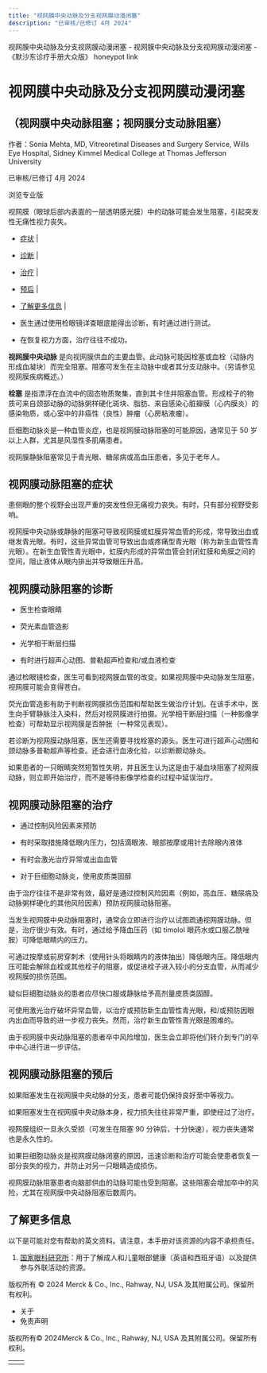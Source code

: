 ```yaml
---
title: "视网膜中央动脉及分支视网膜动漫闭塞"
description: "已审核/已修订 4月 2024"
---
```


﻿视网膜中央动脉及分支视网膜动漫闭塞 \- 视网膜中央动脉及分支视网膜动漫闭塞 \- 《默沙东诊疗手册大众版》 honeypot link

# 视网膜中央动脉及分支视网膜动漫闭塞

## （视网膜中央动脉阻塞；视网膜分支动脉阻塞）

作者：Sonia Mehta, MD, Vitreoretinal Diseases and Surgery Service, Wills Eye
Hospital, Sidney Kimmel Medical College at Thomas Jefferson University

已审核/已修订 4月 2024

浏览专业版

视网膜（眼球后部内表面的一层透明感光膜）中的动脉可能会发生阻塞，引起突发性无痛性视力丧失。

- [症状](#症状_v8374141_zh) \|
- [诊断](#诊断_v8374146_zh) \|
- [治疗](#治疗_v8374157_zh) \|
- [预后](#预后_v8374154_zh) \|
- [了解更多信息](#了解更多信息_v64012322_zh) \|

- 医生通过使用检眼镜详查眼底能得出诊断，有时通过进行测试。

- 在恢复视力方面，治疗往往不成功。


**视网膜中央动脉** 是向视网膜供血的主要血管。此动脉可能因栓塞或血栓（动脉内形成血凝块）而完全阻塞。阻塞可发生在主动脉中或者其分支动脉中。（另请参见视网膜疾病概述。）

**栓塞** 是指漂浮在血流中的固态物质聚集，直到其卡住并阻塞血管。形成栓子的物质可来自颈部动脉的动脉粥样硬化斑块、脂肪、来自感染心脏瓣膜（心内膜炎）的感染物质，或心室中的非癌性（良性）肿瘤（心房粘液瘤）。

巨细胞动脉炎是一种血管炎症，也是视网膜动脉阻塞的可能原因，通常见于 50 岁以上人群，尤其是风湿性多肌痛患者。

视网膜静脉阻塞常见于青光眼、糖尿病或高血压患者，多见于老年人。

## 视网膜动脉阻塞的症状

患侧眼的整个视野会出现严重的突发性但无痛视力丧失。有时，只有部分视野受影响。

视网膜中央动脉或静脉的阻塞可导致视网膜或虹膜异常血管的形成，常导致出血或继发青光眼。有时，这些异常血管可导致出血或疼痛型青光眼（称为新生血管性青光眼）。在新生血管性青光眼中，虹膜内形成的异常血管会封闭虹膜和角膜之间的空间，阻止液体从眼内排出并导致眼压升高。

## 视网膜动脉阻塞的诊断

- 医生检查眼睛

- 荧光素血管造影

- 光学相干断层扫描

- 有时进行超声心动图、普勒超声检查和/或血液检查


通过检眼镜检查，医生可看到视网膜血管的改变。如果视网膜中央动脉发生阻塞，视网膜可能会变得苍白。

荧光血管造影有助于判断视网膜损伤范围和帮助医生做治疗计划。在该手术中，医生向手臂静脉注入染料，然后对视网膜进行拍摄。光学相干断层扫描（一种影像学检查）可帮助显示视网膜是否肿胀（一种常见表现）。

若诊断为视网膜动脉阻塞，医生还需要寻找栓塞的源头。医生可进行超声心动图和颈动脉多普勒超声等检查。还会进行血液化验，以诊断颞动脉炎。

如果患者的一只眼睛突然短暂性失明，并且医生认为这是由于凝血块阻塞了视网膜动脉，则立即开始治疗，而不是等待影像学检查的过程中延误治疗。

## 视网膜动脉阻塞的治疗

- 通过控制风险因素来预防

- 有时采取措施降低眼内压力，包括滴眼液、眼部按摩或用针去除眼内液体

- 有时会激光治疗异常或出血血管

- 对于巨细胞动脉炎，使用皮质类固醇


由于治疗往往不是非常有效，最好是通过控制风险因素（例如，高血压、糖尿病及动脉粥样硬化的其他风险因素）预防视网膜动脉阻塞。

当发生视网膜中央动脉阻塞时，通常会立即进行治疗以试图疏通视网膜动脉。但是，治疗很少有效。有时，通过给予降血压药（如 timolol 眼药水或口服乙酰唑胺）可降低眼睛内的压力。

可通过按摩或前房穿刺术（使用针头将眼睛内的液体抽出）降低眼内压。降低眼内压可能会解除血栓或其他栓子的阻塞，或促进栓子进入较小的分支血管，从而减少视网膜的损伤范围。

疑似巨细胞动脉炎的患者应尽快口服或静脉给予高剂量皮质类固醇。

可使用激光治疗破坏异常血管，以治疗或预防新生血管性青光眼，和/或预防因眼内出血而导致的进一步视力丧失。然而，治疗新生血管性青光眼是困难的。

由于视网膜中央动脉阻塞的患者卒中风险增加，医生会立即将他们转介到专门的卒中中心进行进一步评估。

## 视网膜动脉阻塞的预后

如果阻塞发生在视网膜中央动脉的分支，患者可能仍保持良好至中等视力。

如果阻塞发生在视网膜中央动脉本身，视力损失往往非常严重，即使经过了治疗。

视网膜组织一旦永久受损（可发生在阻塞 90 分钟后，十分快速），视力丧失通常也是永久性的。

如果巨细胞动脉炎是视网膜动脉闭塞的原因，迅速诊断和治疗可能会使患者恢复一部分丧失的视力，并防止对另一只眼睛造成损伤。

视网膜动脉阻塞患者向脑部供血的动脉可能也受到阻塞。这些阻塞会增加卒中的风险，尤其在视网膜中央动脉阻塞后数周内。

## 了解更多信息

以下是可能对您有帮助的英文资料。请注意，本手册对该资源的内容不承担责任。

1. [国家眼科研究所](https://www.nei.nih.gov/)：用于了解成人和儿童眼部健康（英语和西班牙语）以及提供参与外联活动的资源。



版权所有 © 2024
Merck & Co., Inc., Rahway, NJ, USA 及其附属公司。保留所有权利。

- 关于
- 免责声明

版权所有© 2024Merck & Co., Inc., Rahway, NJ, USA 及其附属公司。保留所有权利。

|     |     |
| --- | --- |
|  |  |